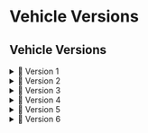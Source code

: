 # Vehicle Versions

## Vehicle Versions  

<details>
  <summary>🚗 Version 1</summary>

| ![Version1_1](https://github.com/user-attachments/assets/20e3dfbc-ceb5-4faa-a743-092b9997c85b) | ![Version1_2](https://github.com/user-attachments/assets/1ec8c2fe-9acc-44d4-aa89-6b2fcd9a3d7d)|
|---|---|
| ![img3](https://github.com/user-attachments/assets/730168c3-3f19-454e-a7f7-e1bfff9fa958) | ![Version1_4](https://github.com/user-attachments/assets/7e2b3408-7797-4b18-b33a-d16d3ebf01c3) |
| ![Version1_5](https://github.com/user-attachments/assets/c7e1dfd8-b88e-495f-8dad-24633c646020) | ![Version1_6](https://github.com/user-attachments/assets/e0737324-a5cf-4572-a5b5-0b8b80164b68) |

</details>


<details>
  <summary>🚗 Version 2</summary>

|![Version2_1](https://github.com/user-attachments/assets/c4cbef75-4c77-44a7-a0e4-a8aa07a62b6c) |![Version2_2](https://github.com/user-attachments/assets/48d06f56-9af7-4d45-af32-2fa3735c5879)|
|---|---|
| ![Version2_3](https://github.com/user-attachments/assets/9ccf15f4-f07a-4005-b0a0-863267078ec9) |![Version2_4](https://github.com/user-attachments/assets/ddee3889-e27a-4262-abda-b96811b3b8c9)|
|![Version2_5](https://github.com/user-attachments/assets/8b14e794-0f37-4a78-87ef-b6f7902257b1) | ![Version2_6](https://github.com/user-attachments/assets/f22c57f3-750a-4c45-b74f-25ad38bc6ada)|

</details>


<details>
  <summary>🚗 Version 3</summary>

|![Version_3](https://github.com/user-attachments/assets/efcde86d-a09a-418c-ad12-9508b480f953) | ![Version3_1](https://github.com/user-attachments/assets/cec2c1da-a35e-4edf-8a42-08c9f7c7c777)|
|---|---|

🔗 [Extra Image](https://github.com/user-attachments/assets/d6d41754-5c8e-4fe3-825b-8c7afaa6a4c8)

</details>


<details>
  <summary>🚗 Version 4</summary>

|![Version4_2](https://github.com/user-attachments/assets/d6b6babe-55f3-4c21-bc35-0a3245c07005) |![Version4_1](https://github.com/user-attachments/assets/a5cdb30c-874d-42f8-acd4-032f2819ad88) |
|---|---|
|![Version4_3](https://github.com/user-attachments/assets/495ad9d8-6f02-47d2-8496-62b639e269a2)| ![Version4_4](https://github.com/user-attachments/assets/b33c3729-48d4-48af-87af-2696d69d09a2)|
| ![Version4_5](https://github.com/user-attachments/assets/f08db32c-a5fe-4c83-ace1-ee7833219a6e) | ![Version4_6](https://github.com/user-attachments/assets/59b72d60-7adb-4c68-b0eb-7cf6bc262096) |

</details>


<details>
  <summary>🚗 Version 5</summary>

| ![Version5_1](https://github.com/user-attachments/assets/34e4962a-1432-4a5e-99b1-8f5397448353)|![Version5_2](https://github.com/user-attachments/assets/1aa97788-6212-4451-a484-a1262972d3c4) |
|---|---|
|![Version5_3](https://github.com/user-attachments/assets/9b35918e-ea4a-4f1f-9c75-2f25e16d91d1)| ![Version5_4](https://github.com/user-attachments/assets/6272cbc9-2097-4473-8f8b-3f2c5002a32b)|
| ![Version5_5](https://github.com/user-attachments/assets/b1bdf1f5-5311-4ef7-bfc6-a1a939962193)| ![Version5_6](https://github.com/user-attachments/assets/642f5069-be9c-40a2-aa4e-d16dc5493a03)|

</details>


<details>
  <summary>🚗 Version 6</summary>

![Version_6](https://github.com/user-attachments/assets/b16dda15-6cde-49fb-b830-c61d5cca7061)

🔗 [Extra Image 1](https://github.com/user-attachments/assets/f36f642c-d2df-405a-8f7c-5bf95a052c07)  
🔗 [Extra Image 2](https://github.com/user-attachments/assets/267cbbfe-3e4c-4b7d-ae23-0c0a9ceb5a3c)  

</details>




